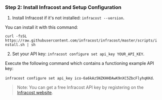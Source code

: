 ### Step 2: Install Infracost and Setup Configuration

1. Install Infracost if it's not installed: `infracost --version`.

You can install it with this command:

`curl -fsSL https://raw.githubusercontent.com/infracost/infracost/master/scripts/install.sh | sh`

2. Set your API key: `infracost configure set api_key YOUR_API_KEY`.

Execute the following command which contains a functioning example API key:

`infracost configure set api_key ico-6a6kAz5NZKHHDAwK9nXC5ZbcFlyhqKKd`.

> Note: You can get a free Infracost API key by registering on the [Infracost website](https://www.infracost.io/).
